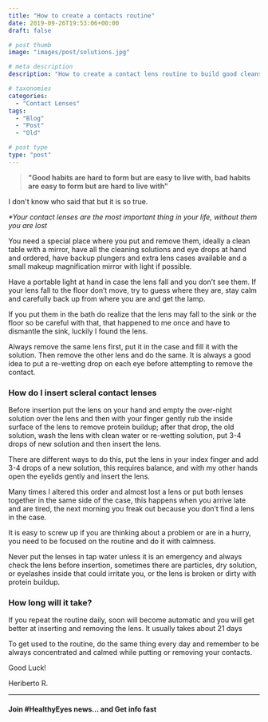 ```yaml
---
title: "How to create a contacts routine"
date: 2019-09-26T19:53:06+00:00
draft: false

# post thumb
image: "images/post/solutions.jpg"

# meta description
description: "How to create a contact lens routine to build good cleansing, insertion and removing habits"

# taxonomies
categories: 
  - "Contact Lenses"
tags:
  - "Blog"
  - "Post"
  - "Old"

# post type
type: "post"
---
```


> **"Good habits are hard to form but are easy to live with, bad habits are easy to form but are hard to live with"**

I don't know who said that but it is so true.

_\*Your contact lenses are the most important thing in your life, without them you are lost_

You need a special place where you put and remove them, ideally a clean table with a mirror, have all the cleaning solutions and eye drops at hand and ordered, have backup plungers and extra lens cases available and a small makeup magnification mirror with light if possible.

Have a portable light at hand in case the lens fall and you don’t see them. If your lens fall to the floor don’t move, try to guess where they are, stay calm and carefully back up from where you are and get the lamp.

If you put them in the bath do realize that the lens may fall to the sink or the floor so be careful with that, that happened to me once and have to dismantle the sink, luckily I found the lens.

Always remove the same lens first, put it in the case and fill it with the solution. Then remove the other lens and do the same. It is always a good idea to put a re-wetting drop on each eye before attempting to remove the contact.

### How do I insert scleral contact lenses

Before insertion put the lens on your hand and empty the over-night solution over the lens and then with your finger gently rub the inside surface of the lens to remove protein buildup; after that drop, the old solution, wash the lens with clean water or re-wetting solution, put 3-4 drops of new solution and then insert the lens.

There are different ways to do this, put the lens in your index finger and add 3-4 drops of a new solution, this requires balance, and with my other hands open the eyelids gently and insert the lens.

Many times I altered this order and almost lost a lens or put both lenses together in the same side of the case, this happens when you arrive late and are tired, the next morning you freak out because you don’t find a lens in the case.

It is easy to screw up if you are thinking about a problem or are in a hurry, you need to be focused on the routine and do it with calmness.

Never put the lenses in tap water unless it is an emergency and always check the lens before insertion, sometimes there are particles, dry solution, or eyelashes inside that could irritate you, or the lens is broken or dirty with protein buildup.

### How long will it take?

If you repeat the routine daily, soon will become automatic and you will get better at inserting and removing the lens. It usually takes about 21 days

To get used to the routine, do the same thing every day and remember to be always concentrated and calmed while putting or removing your contacts.

Good Luck!

Heriberto R.

* * *

#### Join #HealthyEyes news... and Get info fast
